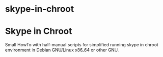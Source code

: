 # skype-in-chroot

Skype in Chroot
===============


Small HowTo with half-manual scripts for simplified running skype
in chroot environment in Debian GNU/Linux x86_64 or other GNU.



